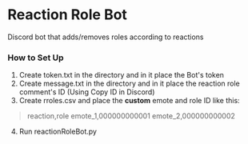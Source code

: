 # Reaction Role Bot
Discord bot that adds/removes roles according to reactions

### How to Set Up
1. Create token.txt in the directory and in it place the Bot's token
2. Create message.txt in the directory and in it place the reaction role comment's ID (Using Copy ID in Discord)
3. Create rroles.csv and place the **custom** emote and role ID like this:

> reaction,role
> emote_1,000000000001
> emote_2,000000000002

4. Run reactionRoleBot.py
